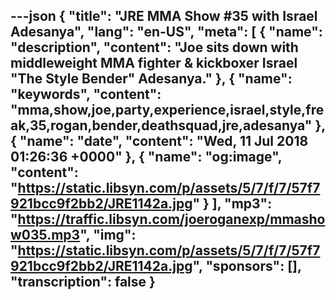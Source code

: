 ---json
{
  "title": "JRE MMA Show #35 with Israel Adesanya",
  "lang": "en-US",
  "meta": [
    {
      "name": "description",
      "content": "Joe sits down with middleweight MMA fighter & kickboxer Israel \"The Style Bender\" Adesanya."
    },
    {
      "name": "keywords",
      "content": "mma,show,joe,party,experience,israel,style,freak,35,rogan,bender,deathsquad,jre,adesanya"
    },
    {
      "name": "date",
      "content": "Wed, 11 Jul 2018 01:26:36 +0000"
    },
    {
      "name": "og:image",
      "content": "https://static.libsyn.com/p/assets/5/7/f/7/57f7921bcc9f2bb2/JRE1142a.jpg"
    }
  ],
  "mp3": "https://traffic.libsyn.com/joeroganexp/mmashow035.mp3",
  "img": "https://static.libsyn.com/p/assets/5/7/f/7/57f7921bcc9f2bb2/JRE1142a.jpg",
  "sponsors": [],
  "transcription": false
}
---
<episode-header />

<timemark seconds="0" />

<transcribe-call-to-action />

<episode-footer />
